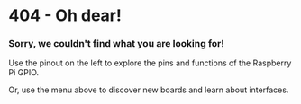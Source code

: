 # 404 - Oh dear!

### Sorry, we couldn't find what you are looking for!

Use the pinout on the left to explore the pins and functions of the Raspberry Pi GPIO.

Or, use the menu above to discover new boards and learn about interfaces.
